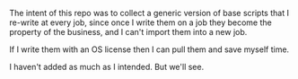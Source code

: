 The intent of this repo was to collect a generic version of base scripts that I re-write at every job, since once I write them on a job they become the property of the business, and I can't import them into a new job.

If I write them with an OS license then I can pull them and save myself time.

I haven't added as much as I intended. But we'll see.

